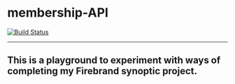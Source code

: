 # membership-API
[![Build Status](https://travis-ci.com/tobykeegan/membership-API.svg?token=hx9Ymp7HNdgDJ4JZHKGM&branch=master)](https://travis-ci.com/tobykeegan/membership-API)

-----

## This is a playground to experiment with ways of completing my Firebrand synoptic project. 
